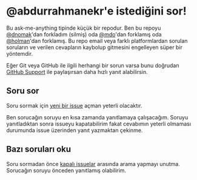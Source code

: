 # @abdurrahmanekr'e istediğini sor!

Bu ask-me-anything tipinde küçük bir repodur. Ben bu repoyu [@dnomak](https://github.com/dnomak)'dan forkladım (silmiş) oda [@mdo](https://github.com/mdo/ama)'dan forklamış oda [@holman](https://github.com/holman/ama)'dan forklamış. Bu repo email veya farklı platformlardan sorulan soruların ve verilen cevapların kaybolup gitmesini engelleyen süper bir yöntemdir.

Eğer Git veya GitHub ile ilgili herhangi bir sorun varsa bunu doğrudan [GitHub Support](https://github.com/contact) ile paylaşırsan daha hızlı yanıt alabilirsin.

## Soru sor

Soru sormak için [yeni bir issue](https://github.com/abdurrahmanekr/bana-istedigini-sor/issues/new) açman yeterli olacaktır.

Ben sorucağın soruyu en kısa zamanda yanıtlamaya çalışacağım. Soruyu yanıtladıktan sonra issueyu kapatabilirim fakat cevabımın yeterli olmaması durumunda issue üzerinden yanıt yazmaktan çekinme.

## Bazı soruları oku

Soru sormadan önce [kapalı issuelar](https://github.com/abdurrahmanekr/bana-istedigini-sor/issues?sort=created&direction=desc&state=closed&page=1) arasında arama yapmayı unutma. Sorucağın soruyu önceden yanıtlamış olabilirim.
